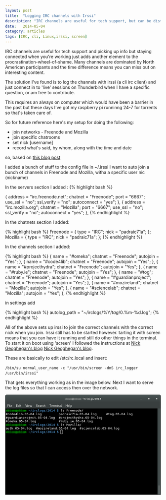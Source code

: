 ```yaml
---
layout: post
title:  "Logging IRC channels with Irssi"
description: "IRC channels are useful for tech support, but can be distracting when you're working. The time difference also means you can miss out on a lot of potentially useful info so logging is a useful workaround."
date:   2014-05-04 
category: articles
tags: [IRC, cli, Linux,irssi, screen]
---
```



IRC channels are useful for tech support and picking up info but staying connected when you're working just adds another element to the procrastination-wheel-of-shame. 
Many channels are dominated by North American participants and the time difference means you can miss out on interesting content.

The solution I've found is to log the channels with irssi (a cli irc client) and just connect in to 'live' sessions on Thunderbird when I have a specific question, or am free to contribute.

This requires an always on computer which would have been a barrier in the past but these days I've got my raspberry pi runninng 24-7 for torrents so that's taken care of.

So for future reference here's my setup for doing the following:

* join networks - Freenode and Mozilla
* join specific chatrooms
* set nick \[username]
* record what's said, by whom, along with the time and date

    
so, based on [this blog post][this blog post]

I added a bunch of stuff to the config file in ~/.irssi
I want to auto join a bunch of channels in Freenode and Mozilla, witha a specific user nic (nickname)

In the servers section I added :
{% highlight bash %}

{
    address = "irc.freenode.net";
    chatnet = "Freenode";
    port = "6667";
    use_ssl = "no";
    ssl_verify = "no";
    autoconnect = "yes";
  },
  {
    address = "irc.mozilla.org";
    chatnet = "Mozilla";
    port = "6667";
    use_ssl = "no";
    ssl_verify = "no";
    autoconnect = "yes";
  },
{% endhighlight %}

In the chatnets section I added:

{% highlight bash %}
Freenode = { type = "IRC"; nick = "padraic71a"; };
Mozilla = { type = "IRC"; nick = "padraic71a"; };
{% endhighlight %}

In the channels section I added:

{% highlight bash %}
{ name = "#omeka"; chatnet = "Freenode"; autojoin = "Yes"; },
  { name = "#code4lib"; chatnet = "Freenode"; autojoin = "Yes"; },
  { name = "#projecthydra"; chatnet = "Freenode"; autojoin = "Yes"; },
  { name = "#ruby.ie"; chatnet = "Freenode"; autojoin = "Yes"; },
  { name = "#tog"; chatnet = "Freenode"; autojoin = "Yes"; },
  {
    name = "#guardianproject";
    chatnet = "Freenode";
    autojoin = "Yes";
  },
  { name = "#mozireland"; chatnet = "Mozilla"; autojoin = "Yes"; },
  { name = "#sciencelab"; chatnet = "Mozilla"; autojoin = "Yes"; },
{% endhighlight %}

in settings add

{% highlight bash %}
 autolog_path = "~/irclogs/%Y/$tag/$0.%m-%d.log";
{% endhighlight %}

All of the above sets up irssi to join the correct channels with the correct nick when you join. Irssi still has to be started however. tarting it with screen means that you can have it running and still do other things in the terminal. To start it on boot using 'screen' I followed the instructions at [Nick Geoghegan's blog] [Nick Geoghegan's blog].

These are basically to edit /etc/rc.local and insert:

`/bin/su normal_user_name -c "/usr/bin/screen -dmS irc_logger /usr/bin/irssi"`

That gets everything working as in the image below. Next I want to serve the log files so that I can access then over the network.

![irclogs](/images/irclogs.png)

[this blog post]: http://www.sternwarte.uni-erlangen.de/wiki/doku.php?id=irc:autoscript
[Nick Geoghegan's blog]: http://nickgeoghegan.net/linux/automagically-start-irssi-in-a-screen-on-boot
